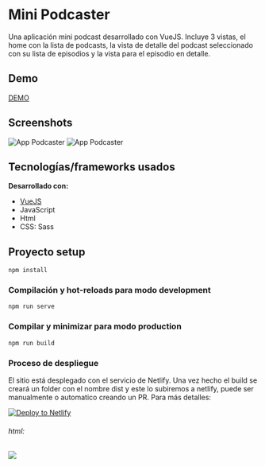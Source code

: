 # Mini Podcaster
Una aplicación mini podcast desarrollado con VueJS. Incluye 3 vistas, el home con la lista de podcasts, la vista de detalle del podcast seleccionado con su lista de episodios y la vista para el episodio en detalle.

## Demo
[DEMO](https://mini-podcaster.netlify.app/)

## Screenshots
![App Podcaster](https://i.imgur.com/M3LgGIZ.png)
![App Podcaster](https://i.imgur.com/MAHA5Qf.png?1)

## Tecnologías/frameworks usados
<b>Desarrollado con:</b>
- [VueJS](https://v2.vuejs.org/)
- JavaScript
- Html
- CSS: Sass

## Proyecto setup
```
npm install
```

### Compilación y hot-reloads para modo development
```
npm run serve
```

### Compilar y minimizar para modo production
```
npm run build
```

### Proceso de despliegue

El sitio está desplegado con el servicio de Netlify. Una vez hecho el build se creará un folder con el nombre dist y este lo subiremos a netlify, puede ser manualmente o automatico creando un PR. Para más detalles:

[![Deploy to Netlify](https://www.netlify.com/img/deploy/button.svg)](https://app.netlify.com/start/deploy?repository=https://github.com/netlify-templates/next-netlify-starter)

###### html:
<a href="https://app.netlify.com/start/deploy?repository=https://github.com/netlify-templates/next-netlify-starter"><img src="https://www.netlify.com/img/deploy/button.svg"></a>


